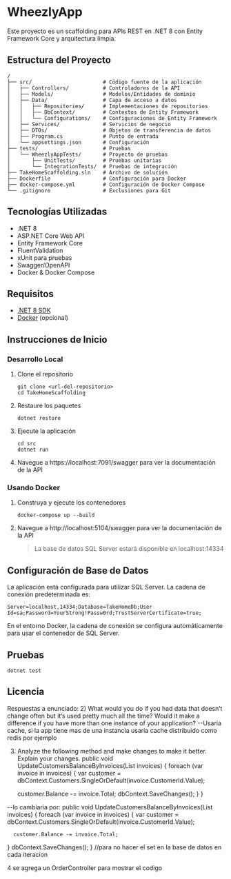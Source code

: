 # WheezlyApp

Este proyecto es un scaffolding para APIs REST en .NET 8 con Entity Framework Core y arquitectura limpia.

## Estructura del Proyecto

```
/
├── src/                       # Código fuente de la aplicación
│   ├── Controllers/           # Controladores de la API
│   ├── Models/                # Modelos/Entidades de dominio
│   ├── Data/                  # Capa de acceso a datos
│   │   ├── Repositories/      # Implementaciones de repositorios
│   │   ├── DbContext/         # Contextos de Entity Framework
│   │   └── Configurations/    # Configuraciones de Entity Framework
│   ├── Services/              # Servicios de negocio
│   ├── DTOs/                  # Objetos de transferencia de datos
│   ├── Program.cs             # Punto de entrada
│   └── appsettings.json       # Configuración
├── tests/                     # Pruebas
│   └── WheezlyAppTests/       # Proyecto de pruebas
│       ├── UnitTests/         # Pruebas unitarias
│       └── IntegrationTests/  # Pruebas de integración
├── TakeHomeScaffolding.sln    # Archivo de solución
├── Dockerfile                 # Configuración para Docker
├── docker-compose.yml         # Configuración de Docker Compose
└── .gitignore                 # Exclusiones para Git
```

## Tecnologías Utilizadas

- .NET 8
- ASP.NET Core Web API
- Entity Framework Core
- FluentValidation
- xUnit para pruebas
- Swagger/OpenAPI
- Docker & Docker Compose

## Requisitos

- [.NET 8 SDK](https://dotnet.microsoft.com/download/dotnet/8.0)
- [Docker](https://www.docker.com/get-started) (opcional)

## Instrucciones de Inicio

### Desarrollo Local

1. Clone el repositorio
   ```
   git clone <url-del-repositorio>
   cd TakeHomeScaffolding
   ```

2. Restaure los paquetes
   ```
   dotnet restore
   ```

3. Ejecute la aplicación
   ```
   cd src
   dotnet run
   ```

4. Navegue a https://localhost:7091/swagger para ver la documentación de la API

### Usando Docker

1. Construya y ejecute los contenedores
   ```
   docker-compose up --build
   ```

2. Navegue a http://localhost:5104/swagger para ver la documentación de la API

   > La base de datos SQL Server estará disponible en localhost:14334

## Configuración de Base de Datos

La aplicación está configurada para utilizar SQL Server. La cadena de conexión predeterminada es:

```
Server=localhost,14334;Database=TakeHomeDb;User Id=sa;Password=YourStrong!Passw0rd;TrustServerCertificate=true;
```

En el entorno Docker, la cadena de conexión se configura automáticamente para usar el contenedor de SQL Server.

## Pruebas

```
dotnet test
```

## Licencia


Respuestas a enunciado:
2) What would you do if you had data that doesn’t change often but it’s used pretty much all
the time? Would it make a difference if you have more than one instance of your
application?
--Usaria cache, si la app tiene mas de una instancia usaria cache distribuido como redis por ejemplo

3) Analyze the following method and make changes to make it better. Explain your
changes.
public void UpdateCustomersBalanceByInvoices(List<Invoice> invoices)
{
   foreach (var invoice in invoices)
   {
      var customer = dbContext.Customers.SingleOrDefault(invoice.CustomerId.Value);

      customer.Balance -= invoice.Total;
      dbContext.SaveChanges();
   }
}

--lo cambiaria por:
public void UpdateCustomersBalanceByInvoices(List<Invoice> invoices)
{
   foreach (var invoice in invoices)
   {
      var customer = dbContext.Customers.SingleOrDefault(invoice.CustomerId.Value);

      customer.Balance -= invoice.Total;
      
   }
   dbContext.SaveChanges();
}
//para no hacer el set en la base de datos en cada iteracion


4 se agrega un OrderController para mostrar el codigo
